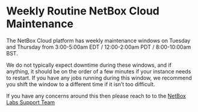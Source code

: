 # Weekly Routine NetBox Cloud Maintenance

The NetBox Cloud platform has weekly maintenance windows on Tuesday and Thursday from 3:00-5:00am EDT / 12:00-2:00am PDT / 8:00-10:00am BST. 

We do not typically expect downtime during these windows, and if anything, it should be on the order of a few minutes if your instance needs to restart. If you have any jobs running during this window, we recommend you shift the window to a different time if it isn’t too difficult.

If you have any concerns around this then please reach to to the [NetBox Labs Support Team](mailto:support@netboxlabs.com)
